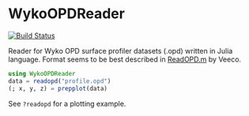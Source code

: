 # WykoOPDReader

[![Build Status](https://github.com/jaakkor2/WykoOPDReader.jl/actions/workflows/CI.yml/badge.svg?branch=main)](https://github.com/jaakkor2/WykoOPDReader.jl/actions/workflows/CI.yml?query=branch%3Amain)

Reader for Wyko OPD surface profiler datasets (.opd) written in Julia language.  Format seems to be best described in [ReadOPD.m](https://github.com/kranthibalusu/Crystal-plasticity-/blob/master/ProfileAnalysis/ReadOPD.m) by Veeco.

```julia
using WykoOPDReader
data = readopd("profile.opd")
(; x, y, z) = prepplot(data)
```
See `?readopd` for a plotting example.
